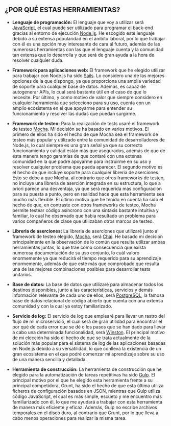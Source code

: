 ## ¿POR QUÉ ESTAS HERRAMIENTAS?
- **Lenguaje de programación:** El lenguaje que voy a utilizar será [JavaScript](https://www.javascript.com/), el cual puede ser utilizado para programar el back-end gracias al entorno de ejecución [Node.js](https://nodejs.org/es/). He escogido este lenguaje debido a su extensa popularidad en el ámbito laboral, por lo que trabajar con él es una opción muy interesante de cara al futuro, además de las numerosas herramientas con las que el lenguaje cuenta y la comunidad tan extensa que lo desarrolla y que será de gran ayuda a la hora de resolver cualquier duda. 

- **Framework para aplicaciones web:** El framework que he elegido utilizar para trabajar con Node.js ha sido [Sails](https://sailsjs.com). Lo considero una de las mejores opciones de la que dispongo, ya que proporciona una amplia variedad de soporte para cualquier base de datos. Además, es capaz de autogenerar APIs, lo cual será bastante útil en el caso de que lo necesite. Por último, y como motivo de valor que siempre considero en cualquier herramienta que selecciono para su uso, cuenta con un amplio ecosistema en el que apoyarme para entender su funcionamiento y resolver las dudas que puedan surgirme.

- **Framework de testeo:** Para la realización de tests usaré el framework de testeo [Mocha](https://mochajs.org/). Mi decisión se ha basado en varios motivos. El primero de ellos ha sido el hecho de que Mocha sea el framework de testeo más popular y utilizado entre la comunidad de desarrolladores de Node.js, lo cual siempre es una gran señal ya que su correcto funcionamiento y calidad están más que asegurados, además de que de esta manera tengo garantias de que contaré con una extensa comunidad en la que podré apoyarme para instruirme en su uso y resolver cualquier problema que pueda aparecer. El segundo motivo es el hecho de que incluye soporte para cualquier libreria de aserciones. Esto se debe a que Mocha, al contrario que otros frameworks de testeo, no incluye una libreria de aserción integrada en su estructura, lo que a priori parece una desventaja, ya que será requerida más configuración para su puesta a punto, pero en realidad hace que esta herramienta sea mucho más flexible. El último motivo que he tenido en cuenta ha sido el hecho de que, en contraste con otros frameworks de testeo, Mocha permite testear código asíncrono con una sintaxis bastante intuitiva y familiar, lo cual he observado que habia resultado un problema para varios compañeros de clase que utilizaban otros marcos de testeo.

- **Libreria de aserciones:** La libreria de aserciones que utilizaré junto al framework de testeo elegido, [Mocha](https://mochajs.org/), será [Chai](https://www.chaijs.com/). He basado mi decisión principalmente en la observación de lo común que resulta utilizar ambas herramientas juntas, lo que trae como consecuencia que exista numerosa documentación de su uso conjunto, lo cuál valoro enormemente ya que reducirá el tiempo requerido para su aprendizaje enormemente, además de que esté más que comprobado que resulta una de las mejores combinaciones posibles para desarrollar tests unitarios. 

- **Base de datos:** La base de datos que utilizaré para almacenar todos los destinos disponibles, junto a las características, servicios y demás información relevante de cada uno de ellos, será [PostgreSQL](https://www.postgresql.org/), la famosa base de datos relacional de código abierto que cuenta con una extensa comunidad y con la cual ya estoy familiarizado. 

- **Servicio de log:** El servicio de log que emplearé para llevar un rastro del flujo de mi microservicio, el cual será de gran utilidad para encontrar el por qué de cada error que se dé o los pasos que se han dado para llevar a cabo una determinada funcionalidad, será [Winston](https://github.com/winstonjs/winston). El principal motivo de mi elección ha sido el hecho de que se trata actualmente de la solución más popular para el sistema de log de las aplicaciones basadas en Node.js debido a su versatilidad, lo que conlleva la existencia de un gran ecosistema en el que podré comenzar mi aprendizaje sobre su uso de una manera sencilla y detallada.   

- **Herramienta de construcción:** La herramienta de construcción que he elegido para la automatización de tareas repetitivas ha sido [Gulp](https://gulpjs.com/). El principal motivo por el que he elegido esta herramienta frente a su principal competidora, Grunt, ha sido el hecho de que esta última utiliza ficheros de configuración basados en JSON, mientras que Gulp utiliza código JavaScript, el cual es más simple, escueto y me encuentro más familiarizado con él, lo que me ayudará a trabajar con esta herramienta de manera más eficiente y eficaz. Además, Gulp no escribe archivos temporales en el disco duro, al contrario que Grunt, por lo que lleva a cabo menos operaciones para realizar la misma tarea.
